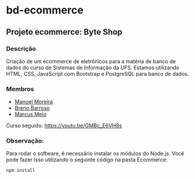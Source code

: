 # bd-ecommerce
## Projeto ecommerce: Byte Shop

### Descrição

Criação de um ecommerce de eletrônicos para a matéria de banco de dados do curso de Sistemas de Informação da UFS. Estamos utilizando HTML, CSS, JavaScript com Bootstrap e PostgreSQL para banco de dados.

### Membros
 * [Manoel Moreira](https://github.com/manoelvitorlm/)
 * [Breno Barroso](https://github.com/brenobarroso)
 * [Marcus Melo](https://github.com/biel0209)

Curso seguido: https://youtu.be/GMBc_E6VH8s

### Observação:
Para rodar o software, é necessário instalar os módulos do Node.js. Você pode fazer isso utilizando o seguinte código na pasta Ecommerce:
~~~
npm install
~~~
